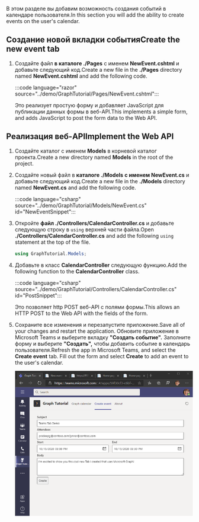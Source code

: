 <!-- markdownlint-disable MD002 MD041 -->

<span data-ttu-id="aa6cb-101">В этом разделе вы добавим возможность создания событий в календаре пользователя.</span><span class="sxs-lookup"><span data-stu-id="aa6cb-101">In this section you will add the ability to create events on the user's calendar.</span></span>

## <a name="create-the-new-event-tab"></a><span data-ttu-id="aa6cb-102">Создание новой вкладки события</span><span class="sxs-lookup"><span data-stu-id="aa6cb-102">Create the new event tab</span></span>

1. <span data-ttu-id="aa6cb-103">Создайте файл **в каталоге ./Pages** с именем **NewEvent.cshtml** и добавьте следующий код.</span><span class="sxs-lookup"><span data-stu-id="aa6cb-103">Create a new file in the **./Pages** directory named **NewEvent.cshtml** and add the following code.</span></span>

    :::code language="razor" source="../demo/GraphTutorial/Pages/NewEvent.cshtml":::

    <span data-ttu-id="aa6cb-104">Это реализует простую форму и добавляет JavaScript для публикации данных формы в веб-API.</span><span class="sxs-lookup"><span data-stu-id="aa6cb-104">This implements a simple form, and adds JavaScript to post the form data to the Web API.</span></span>

## <a name="implement-the-web-api"></a><span data-ttu-id="aa6cb-105">Реализация веб-API</span><span class="sxs-lookup"><span data-stu-id="aa6cb-105">Implement the Web API</span></span>

1. <span data-ttu-id="aa6cb-106">Создайте каталог с именем **Models** в корневой каталог проекта.</span><span class="sxs-lookup"><span data-stu-id="aa6cb-106">Create a new directory named **Models** in the root of the project.</span></span>

1. <span data-ttu-id="aa6cb-107">Создайте новый файл в **каталоге ./Models** **с именем NewEvent.cs** и добавьте следующий код.</span><span class="sxs-lookup"><span data-stu-id="aa6cb-107">Create a new file in the **./Models** directory named **NewEvent.cs** and add the following code.</span></span>

    :::code language="csharp" source="../demo/GraphTutorial/Models/NewEvent.cs" id="NewEventSnippet":::

1. <span data-ttu-id="aa6cb-108">Откройте **файл ./Controllers/CalendarController.cs** и добавьте следующую строку в `using` верхней части файла.</span><span class="sxs-lookup"><span data-stu-id="aa6cb-108">Open **./Controllers/CalendarController.cs** and add the following `using` statement at the top of the file.</span></span>

    ```csharp
    using GraphTutorial.Models;
    ```

1. <span data-ttu-id="aa6cb-109">Добавьте в класс **CalendarController** следующую функцию.</span><span class="sxs-lookup"><span data-stu-id="aa6cb-109">Add the following function to the **CalendarController** class.</span></span>

    :::code language="csharp" source="../demo/GraphTutorial/Controllers/CalendarController.cs" id="PostSnippet":::

    <span data-ttu-id="aa6cb-110">Это позволяет http POST веб-API с полями формы.</span><span class="sxs-lookup"><span data-stu-id="aa6cb-110">This allows an HTTP POST to the Web API with the fields of the form.</span></span>

1. <span data-ttu-id="aa6cb-111">Сохраните все изменения и перезапустите приложение.</span><span class="sxs-lookup"><span data-stu-id="aa6cb-111">Save all of your changes and restart the application.</span></span> <span data-ttu-id="aa6cb-112">Обновите приложение в Microsoft Teams и выберите вкладку **"Создать событие".** Заполните форму и выберите **"Создать",** чтобы добавить событие в календарь пользователя.</span><span class="sxs-lookup"><span data-stu-id="aa6cb-112">Refresh the app in Microsoft Teams, and select the **Create event** tab. Fill out the form and select **Create** to add an event to the user's calendar.</span></span>

    ![Снимок экрана: вкладка "Создание события"](images/create-event.png)
